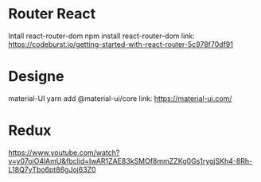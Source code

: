 # Router React

Intall react-router-dom
npm install react-router-dom
link: 
https://codeburst.io/getting-started-with-react-router-5c978f70df91

# Designe
material-UI
yarn add @material-ui/core
link:
https://material-ui.com/

# Redux
https://www.youtube.com/watch?v=y07oiO4lAmU&fbclid=IwAR1ZAE83kSMOf8mmZZKg0Gs1rygjSKh4-8Rh-L18Q7yTbo6pt86gJoj63Z0
